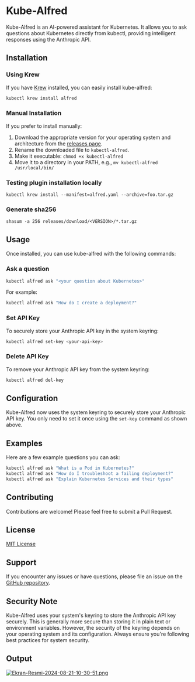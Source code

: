 # Kube-Alfred

Kube-Alfred is an AI-powered assistant for Kubernetes. It allows you to ask questions about Kubernetes directly from kubectl, providing intelligent responses using the Anthropic API.

## Installation

### Using Krew

If you have [Krew](https://krew.sigs.k8s.io/) installed, you can easily install kube-alfred:

```bash
kubectl krew install alfred
```

### Manual Installation

If you prefer to install manually:

1. Download the appropriate version for your operating system and architecture from the [releases page](https://github.com/kemalcanbora/kube-alfred/releases).
2. Rename the downloaded file to `kubectl-alfred`.
3. Make it executable: `chmod +x kubectl-alfred`
4. Move it to a directory in your PATH, e.g., `mv kubectl-alfred /usr/local/bin/`

### Testing plugin installation locally

 `kubectl krew install --manifest=alfred.yaml --archive=foo.tar.gz`

### Generate sha256

 `shasum -a 256 releases/download/<VERSION>/*.tar.gz`

## Usage

Once installed, you can use kube-alfred with the following commands:

### Ask a question

```bash
kubectl alfred ask "<your question about Kubernetes>"
```

For example:

```bash
kubectl alfred ask "How do I create a deployment?"
```

### Set API Key

To securely store your Anthropic API key in the system keyring:

```bash
kubectl alfred set-key <your-api-key>
```

### Delete API Key

To remove your Anthropic API key from the system keyring:

```bash
kubectl alfred del-key
```

## Configuration

Kube-Alfred now uses the system keyring to securely store your Anthropic API key. You only need to set it once using the `set-key` command as shown above.

## Examples

Here are a few example questions you can ask:

```bash
kubectl alfred ask "What is a Pod in Kubernetes?"
kubectl alfred ask "How do I troubleshoot a failing deployment?"
kubectl alfred ask "Explain Kubernetes Services and their types"
```

## Contributing

Contributions are welcome! Please feel free to submit a Pull Request.

## License

[MIT License](LICENSE)

## Support

If you encounter any issues or have questions, please file an issue on the [GitHub repository](https://github.com/kemalcanbora/kube-alfred/issues).

## Security Note

Kube-Alfred uses your system's keyring to store the Anthropic API key securely. This is generally more secure than storing it in plain text or environment variables. However, the security of the keyring depends on your operating system and its configuration. Always ensure you're following best practices for system security.


## Output
[![Ekran-Resmi-2024-08-21-10-30-51.png](https://i.postimg.cc/jq4qx0qp/Ekran-Resmi-2024-08-21-10-30-51.png)](https://postimg.cc/F11Xp6Lp)